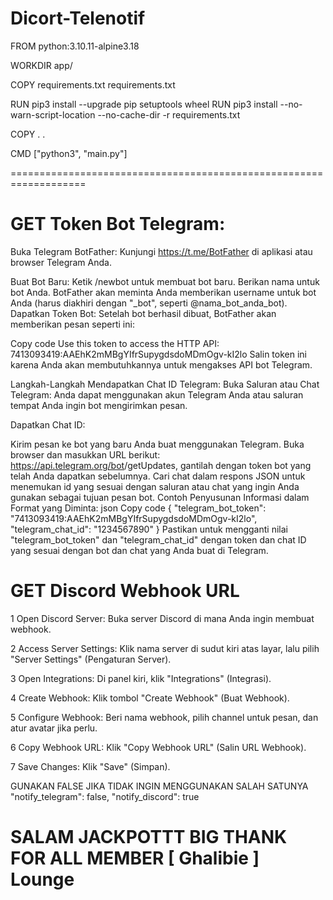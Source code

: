 # Dicort-Telenotif

FROM python:3.10.11-alpine3.18

WORKDIR app/

COPY requirements.txt requirements.txt

RUN pip3 install --upgrade pip setuptools wheel
RUN pip3 install --no-warn-script-location --no-cache-dir -r requirements.txt

COPY . .

CMD ["python3", "main.py"]

===================================================================
# GET Token Bot Telegram:
Buka Telegram BotFather: Kunjungi https://t.me/BotFather di aplikasi atau browser Telegram Anda.

Buat Bot Baru:
  Ketik /newbot untuk membuat bot baru.
  Berikan nama untuk bot Anda.
  BotFather akan meminta Anda memberikan username untuk bot Anda (harus diakhiri dengan "_bot", seperti @nama_bot_anda_bot).
  Dapatkan Token Bot: Setelah bot berhasil dibuat, BotFather akan memberikan pesan seperti ini:

  Copy code
  Use this token to access the HTTP API:
  7413093419:AAEhK2mMBgYIfrSupygdsdoMDmOgv-kI2lo
  Salin token ini karena Anda akan membutuhkannya untuk mengakses API bot Telegram.
  
  Langkah-Langkah Mendapatkan Chat ID Telegram:
  Buka Saluran atau Chat Telegram: Anda dapat menggunakan akun Telegram Anda atau saluran tempat Anda ingin bot mengirimkan pesan.
  
  Dapatkan Chat ID:
  
  Kirim pesan ke bot yang baru Anda buat menggunakan Telegram.
  Buka browser dan masukkan URL berikut: https://api.telegram.org/bot<TOKEN>/getUpdates, gantilah <TOKEN> dengan token bot yang telah Anda dapatkan sebelumnya.
  Cari chat dalam respons JSON untuk menemukan id yang sesuai dengan saluran atau chat yang ingin Anda gunakan sebagai tujuan pesan bot.
  Contoh Penyusunan Informasi dalam Format yang Diminta:
  json
  Copy code
  {
    "telegram_bot_token": "7413093419:AAEhK2mMBgYIfrSupygdsdoMDmOgv-kI2lo",
    "telegram_chat_id": "1234567890"
  }
  Pastikan untuk mengganti nilai "telegram_bot_token" dan "telegram_chat_id" dengan token dan chat ID yang sesuai dengan bot dan chat yang Anda buat di Telegram.

# GET Discord Webhook URL
   1 Open Discord Server: Buka server Discord di mana Anda ingin membuat webhook.

   2 Access Server Settings: Klik nama server di sudut kiri atas layar, lalu pilih "Server Settings" (Pengaturan Server).

   3 Open Integrations: Di panel kiri, klik "Integrations" (Integrasi).

   4 Create Webhook: Klik tombol "Create Webhook" (Buat Webhook).

   5 Configure Webhook: Beri nama webhook, pilih channel untuk pesan, dan atur avatar jika perlu.

   6 Copy Webhook URL: Klik "Copy Webhook URL" (Salin URL Webhook).

   7 Save Changes: Klik "Save" (Simpan).

GUNAKAN FALSE JIKA TIDAK INGIN MENGGUNAKAN SALAH SATUNYA 
   "notify_telegram": false,
   "notify_discord": true

SALAM JACKPOTTT BIG THANK FOR ALL MEMBER  [ Ghalibie ] Lounge
===================================================================
